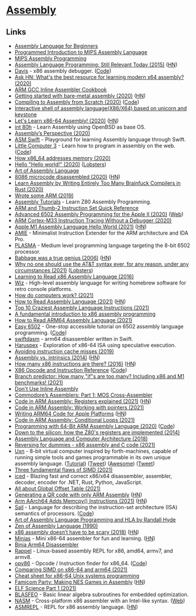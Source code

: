 # [Assembly](http://en.wikipedia.org/wiki/Assembly_language)

## Links

- [Assembly Language for Beginners](https://yurichev.com/writings/AL4B-EN.pdf)
- [Programmed Introduction to MIPS Assembly Language](https://chortle.ccsu.edu/AssemblyTutorial/index.html)
- [MIPS Assembly Programming](http://www.robertwinkler.com/projects/mips_book/mips_book.html)
- [Assembly Language Programming: Still Relevant Today (2015)](http://wilsonminesco.com/AssyDefense/) ([HN](https://news.ycombinator.com/item?id=21924591))
- [Davis](https://kobzol.github.io/davis/) - x86 assembly debugger. ([Code](https://github.com/Kobzol/davis))
- [Ask HN: What's the best resource for learning modern x64 assembly? (2020)](https://news.ycombinator.com/item?id=22279051)
- [ARM GCC Inline Assembler Cookbook](http://www.ethernut.de/en/documents/arm-inline-asm.html)
- [Getting started with bare-metal assembly (2020)](https://johv.dk/blog/bare-metal-assembly-tutorial.html) ([HN](https://news.ycombinator.com/item?id=22684881))
- [Compiling to Assembly from Scratch (2020)](https://keleshev.com/compiling-to-assembly-from-scratch-the-book) ([Code](https://github.com/keleshev/compiling-to-assembly-from-scratch))
- [Interactive shell of assembly language(X86/X64) based on unicorn and keystone](https://github.com/cch123/asm-cli)
- [Let's Learn x86-64 Assembly! (2020)](https://gpfault.net/posts/asm-tut-0.txt.html) ([HN](https://news.ycombinator.com/item?id=24195627))
- [int 80h](http://int80h.org/) - Learn Assembly using OpenBSD as base OS.
- [Assembly’s Perspective (2020)](https://blog.stephenmarz.com/2020/05/20/assemblys-perspective/)
- [ASM Swift](https://github.com/NSExceptional/ASM-Swift) - Playground for learning Assembly language through Swift.
- [Little Computer 3](http://littlecomputer3.com/) - Learn how to program in assembly on the web. ([Code](https://github.com/0x213F/littlecomputer3))
- [How x86_64 addresses memory (2020)](https://blog.yossarian.net/2020/06/13/How-x86_64-addresses-memory)
- [Hello "Hello world!" (2020)](https://blog.jfo.click/hello-hello-world/) ([Lobsters](https://lobste.rs/s/uoluir/hello_hello_world))
- [Art of Assembly Language](https://www.cs.yale.edu/flint/cs422/doc/art-of-asm/pdf/)
- [8086 microcode disassembled (2020)](https://www.reenigne.org/blog/8086-microcode-disassembled/) ([HN](https://news.ycombinator.com/item?id=24383648))
- [Learn Assembly by Writing Entirely Too Many Brainfuck Compilers in Rust (2020)](https://github.com/pretzelhammer/rust-blog/blob/master/posts/too-many-brainfuck-compilers.md)
- [Wrote some ARM (2019)](http://seenaburns.com/2019/04/17/wrote-some-arm/)
- [Assembly Tutorials](https://www.assemblytutorial.com/) - Learn Z80 Assembly Programming.
- [ARM and Thumb-2 Instruction Set Quick Reference](http://users.ece.utexas.edu/~valvano/Volume1/QuickReferenceCard.pdf)
- [Advanced 6502 Assembly Programming for the Apple II (2020)](https://www.youtube.com/watch?v=WEliEAc3ZyA) ([Web](http://www.cs.columbia.edu/~sedwards/2020-vcfw-6502/))
- [ARM Cortex-M33 Instruction Tracing Without a Debugger (2020)](https://interrupt.memfault.com/blog/instruction-tracing-mtb-m33)
- [Apple M1 Assembly Language Hello World (2021)](https://smist08.wordpress.com/2021/01/08/apple-m1-assembly-language-hello-world/) ([HN](https://news.ycombinator.com/item?id=25786236))
- [AMIE](https://github.com/NeatMonster/AMIE) - Minimalist Instruction Extender for the ARM architecture and IDA Pro.
- [PLASMA](https://github.com/dschmenk/PLASMA) - Medium level programming language targeting the 8-bit 6502 processor.
- [Babbage was a true genius (2006)](https://tomforsyth1000.github.io/blog.wiki.html#%5B%5BBabbage%20was%20a%20true%20genius%5D%5D) ([HN](https://lobste.rs/s/ovjvzl/babbage_was_true_genius))
- [Why no one should use the AT&T syntax ever, for any reason, under any circumstances (2021)](https://elronnd.net/writ/2021-02-13_att-asm.html) ([Lobsters](https://lobste.rs/s/zifjgi/why_no_one_should_use_at_t_syntax_ever_for))
- [Learning to Read x86 Assembly Language (2016)](http://patshaughnessy.net/2016/11/26/learning-to-read-x86-assembly-language)
- [Wiz](https://github.com/wiz-lang/wiz) - High-level assembly language for writing homebrew software for retro console platforms.
- [How do computers work? (2021)](https://steveindusteves.substack.com/p/how-do-computers-work)
- [How to Read Assembly Language (2021)](https://wolchok.org/posts/how-to-read-assembly-language/) ([HN](https://news.ycombinator.com/item?id=26311722))
- [Top 10 Craziest Assembly Language Instructions (2021)](https://www.youtube.com/watch?v=Wz_xJPN7lAY)
- [A fundamental introduction to x86 assembly programming](https://www.nayuki.io/page/a-fundamental-introduction-to-x86-assembly-programming)
- [How to Read ARM64 Assembly Language (2021)](https://wolchok.org/posts/how-to-read-arm64-assembly-language/)
- [Easy 6502](http://skilldrick.github.io/easy6502/) - One-stop accessible tutorial on 6502 assembly language programming. ([Code](https://github.com/skilldrick/easy6502))
- [swiftdasm](https://github.com/plotfi/swiftdasm) - arm64 disassembler written in Swift.
- [Haruspex](https://github.com/can1357/haruspex) - Exploration of x86-64 ISA using speculative execution.
- [Avoiding instruction cache misses (2019)](https://paweldziepak.dev/2019/06/21/avoiding-icache-misses/)
- [Assembly vs. intrinsics (2014)](https://danluu.com/assembly-intrinsics/) ([HN](https://news.ycombinator.com/item?id=26877076))
- [How many x86 instructions are there? (2016)](https://fgiesen.wordpress.com/2016/08/25/how-many-x86-instructions-are-there/) ([HN](https://news.ycombinator.com/item?id=26889108))
- [X86 Opcode and Instruction Reference](http://ref.x86asm.net/) ([Code](https://github.com/Barebit/x86reference))
- [Branch predictor: How many "if"s are too many? Including x86 and M1 benchmarks! (2021)](https://blog.cloudflare.com/branch-predictor/)
- [Don't Use Inline Assembly](https://gcc.gnu.org/wiki/DontUseInlineAsm)
- [Commodore’s Assemblers: Part 1: MOS Cross-Assembler](https://www.pagetable.com/?p=1520)
- [Code in ARM Assembly: Registers explained (2021)](https://eclecticlight.co/2021/06/16/code-in-arm-assembly-registers-explained/) ([HN](https://news.ycombinator.com/item?id=27526155))
- [Code in ARM Assembly: Working with pointers (2021)](https://eclecticlight.co/2021/06/21/code-in-arm-assembly-working-with-pointers/)
- [Writing ARM64 Code for Apple Platforms](https://developer.apple.com/documentation/xcode/writing-arm64-code-for-apple-platforms) ([HN](https://news.ycombinator.com/item?id=27616018))
- [Code in ARM Assembly: Conditional Loops (2021)](https://eclecticlight.co/2021/06/29/code-in-arm-assembly-conditional-loops/)
- [Programming with 64-Bit ARM Assembly Language (2020)](https://www.apress.com/de/book/9781484258804) ([Code](https://github.com/below/HelloSilicon))
- [Down to the silicon: how the Z80's registers are implemented (2014)](http://www.righto.com/2014/10/how-z80s-registers-are-implemented-down.html)
- [Assembly Language and Computer Architecture (2018)](https://www.youtube.com/watch?v=L1ung0wil9Y)
- [Reversing for dummies - x86 assembly and C code (2021)](https://0x41.cf/reversing/2021/07/21/reversing-x86-and-c-code-for-beginners.html)
- [Uxn](https://wiki.xxiivv.com/site/uxn.html) - 8-bit virtual computer inspired by forth-machines, capable of running simple tools and games programmable in its own unique assembly language. ([Tutorial](https://compudanzas.net/uxn_tutorial.html)) ([Tweet](https://twitter.com/hundredrabbits/status/1418394255022645256)) ([Awesome](https://github.com/hundredrabbits/awesome-uxn)) ([Tweet](https://twitter.com/hundredrabbits/status/1449076985045549059))
- [Three fundamental flaws of SIMD (2021)](https://www.bitsnbites.eu/three-fundamental-flaws-of-simd/)
- [iced](https://github.com/icedland/iced) - Blazing fast and correct x86/x64 disassembler, assembler, decoder, encoder for .NET, Rust, Python, JavaScript.
- [All about Global Offset Table (2021)](https://maskray.me/blog/2021-08-29-all-about-global-offset-table)
- [Generating a QR code with only ARM Assembly](https://github.com/barrettotte/qr-asm) ([HN](https://news.ycombinator.com/item?id=28458818))
- [Arm AArch64 Adds Memcpy() Instructions (2021)](https://community.arm.com/developer/ip-products/processors/b/processors-ip-blog/posts/arm-a-profile-architecture-developments-2021) ([HN](https://news.ycombinator.com/item?id=28601386))
- [Sail](https://www.cl.cam.ac.uk/~pes20/sail/) - Language for describing the instruction-set architecture (ISA) semantics of processors. ([Code](https://github.com/rems-project/sail))
- [Art of Assembly Language Programming and HLA by Randall Hyde](https://www.randallhyde.com/AssemblyLanguage/www.artofasm.com/index.html)
- [Zen of Assembly Language (1990)](https://github.com/jagregory/abrash-zen-of-asm)
- [x86 assembly doesn’t have to be scary (2018)](https://blog.benjojo.co.uk/post/interactive-x86-bootloader-tutorial) ([HN](https://news.ycombinator.com/item?id=28770907))
- [Minias](https://github.com/andrewchambers/minias) - Mini x86-64 assembler for fun and learning. ([HN](https://news.ycombinator.com/item?id=28884768))
- [Binja Arm64 Disassembler](https://github.com/yrp604/bad64)
- [Rappel](https://github.com/yrp604/rappel) - Linux-based assembly REPL for x86, amd64, armv7, and armv8.
- [opv86](https://hikalium.github.io/opv86/) - Opcode / Instruction finder for x86_64. ([Code](https://github.com/hikalium/opv86))
- [Comparing SIMD on x86-64 and arm64 (2021)](https://blog.yiningkarlli.com/2021/09/neon-vs-sse.html)
- [Cheat sheet for x86-64 Unix systems programming](https://github.com/jstrieb/systems-programming-cheat-sheet)
- [Famicom Party: Making NES Games in Assembly](https://famicom.party/book/) ([HN](https://news.ycombinator.com/item?id=29069095))
- [ELF Science Part 1 (2021)](https://greatergoodest.github.io/post/elf_science_p1/)
- [BLASFEO](https://github.com/giaf/blasfeo) - Basic linear algebra subroutines for embedded optimization.
- [NASM](https://github.com/netwide-assembler/nasm) - Cross-platform x86 assembler with an Intel-like syntax. ([Web](https://nasm.us/))
- [ASMREPL](https://github.com/tenderlove/asmrepl) - REPL for x86 assembly language. ([HN](https://news.ycombinator.com/item?id=29385006))
